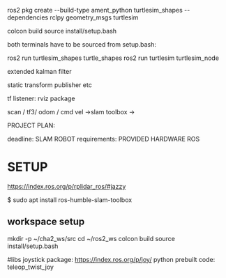 ros2 pkg create --build-type ament_python turtlesim_shapes --dependencies rclpy geometry_msgs turtlesim



colcon build
source install/setup.bash

both terminals have to be sourced from setup.bash:

ros2 run turtlesim_shapes turtle_shapes
ros2 run turtlesim turtlesim_node



extended kalman filter

static transform publisher etc

tf listener: rviz package

scan / tf3/ odom / cmd vel ->slam toolbox ->



PROJECT PLAN:

deadline:
SLAM ROBOT
requirements:
PROVIDED HARDWARE
ROS





# SETUP
https://index.ros.org/p/rplidar_ros/#jazzy


$ sudo apt install ros-humble-slam-toolbox

## workspace setup

mkdir -p ~/cha2_ws/src
cd ~/ros2_ws
colcon build
source install/setup.bash

#libs
joystick package: https://index.ros.org/p/joy/
python prebuilt code: teleop_twist_joy